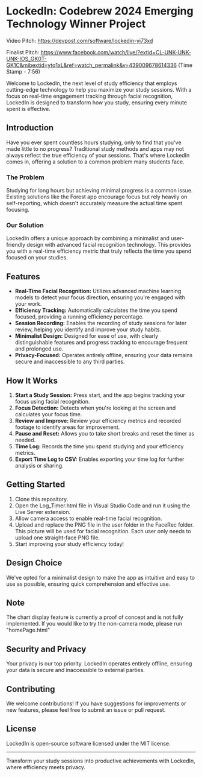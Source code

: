 # LockedIn: Codebrew 2024 Emerging Technology Winner Project

Video Pitch: https://devpost.com/software/lockedin-yi73xd

Finalist Pitch: https://www.facebook.com/watch/live/?extid=CL-UNK-UNK-UNK-IOS_GK0T-GK1C&mibextid=ytq1xL&ref=watch_permalink&v=439009678614336 (Time Stamp - 7:56)

Welcome to LockedIn, the next level of study efficiency that employs cutting-edge technology to help you maximize your study sessions. With a focus on real-time engagement tracking through facial recognition, LockedIn is designed to transform how you study, ensuring every minute spent is effective.

## Introduction

Have you ever spent countless hours studying, only to find that you've made little to no progress? Traditional study methods and apps may not always reflect the true efficiency of your sessions. That's where LockedIn comes in, offering a solution to a common problem many students face.

### The Problem

Studying for long hours but achieving minimal progress is a common issue. Existing solutions like the Forest app encourage focus but rely heavily on self-reporting, which doesn't accurately measure the actual time spent focusing.

### Our Solution

LockedIn offers a unique approach by combining a minimalist and user-friendly design with advanced facial recognition technology. This provides you with a real-time efficiency metric that truly reflects the time you spend focused on your studies.

## Features

- **Real-Time Facial Recognition:** Utilizes advanced machine learning models to detect your focus direction, ensuring you're engaged with your work.
- **Efficiency Tracking:** Automatically calculates the time you spend focused, providing a running efficiency percentage.
- **Session Recording:** Enables the recording of study sessions for later review, helping you identify and improve your study habits.
- **Minimalist Design:** Designed for ease of use, with clearly distinguishable features and progress tracking to encourage frequent and prolonged use.
- **Privacy-Focused:** Operates entirely offline, ensuring your data remains secure and inaccessible to any third parties.

## How It Works

1. **Start a Study Session:** Press start, and the app begins tracking your focus using facial recognition.
2. **Focus Detection:** Detects when you're looking at the screen and calculates your focus time.
3. **Review and Improve:** Review your efficiency metrics and recorded footage to identify areas for improvement.
4. **Pause and Reset:** Allows you to take short breaks and reset the timer as needed.
5. **Time Log:** Records the time you spend studying and your efficiency metrics.
6. **Export Time Log to CSV:** Enables exporting your time log for further analysis or sharing.

## Getting Started

1. Clone this repository.
2. Open the Log_Timer.html file in Visual Studio Code and run it using the Live Server extension.
3. Allow camera access to enable real-time facial recognition.
4. Upload and replace the PNG file in the user folder in the FaceRec folder. This picture will be used for facial recognition. Each user only needs to upload one straight-face PNG file.
5. Start improving your study efficiency today!

## Design Choice

We've opted for a minimalist design to make the app as intuitive and easy to use as possible, ensuring quick comprehension and effective use.

## Note

The chart display feature is currently a proof of concept and is not fully implemented.
If you would like to try the non-camera mode, please run "homePage.html"

## Security and Privacy

Your privacy is our top priority. LockedIn operates entirely offline, ensuring your data is secure and inaccessible to external parties.

## Contributing

We welcome contributions! If you have suggestions for improvements or new features, please feel free to submit an issue or pull request.

## License

LockedIn is open-source software licensed under the MIT license.

---

Transform your study sessions into productive achievements with LockedIn, where efficiency meets privacy.
